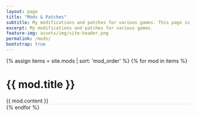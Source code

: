 ```yaml
---
layout: page
title: "Mods & Patches"
subtitle: My modifications and patches for various games. This page is in very early stages, will be expanded and made prettier soon.
excerpt: My modifications and patches for various games.
feature-img: assets/img/site-header.png
permalink: /mods/
bootstrap: true
---
```

 
<div class="posts">
  {% assign items = site.mods | sort: 'mod_order' %}
  {% for mod in items %}
  <div style="border-bottom:1px solid rgba(0,0,0,0.1)">
      <h1 id="{{ mod.id | split: '/' | last }}">
          {{ mod.title }}
      </h1>
      <div class="excerpt">
        {{ mod.content }}
      </div>
  </div>
  {% endfor %}
</div>